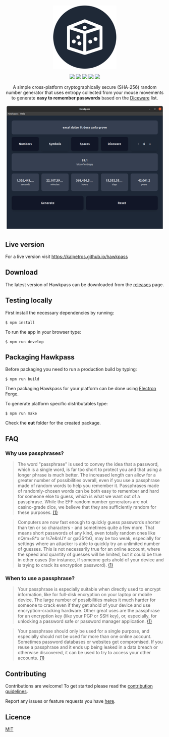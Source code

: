 <p align="center">
  <img height="200px" src="icon.png"/>
</p>
<p align="center">
  <img src="https://img.shields.io/travis/com/kalpetros/hawkpass"/>
  <img src="https://img.shields.io/github/license/kalpetros/hawkpass"/>
  <img src="https://img.shields.io/snyk/vulnerabilities/github/kalpetros/hawkpass"/>
  <img src="https://img.shields.io/github/v/release/kalpetros/hawkpass?include_prereleases"/>
  <img src="https://img.shields.io/github/downloads/kalpetros/hawkpass/total"/>
</p>
<p align="center">
A simple cross-platform cryptographically secure (SHA-256) random number generator that uses entropy collected from your mouse movements to generate <b>easy to remember passwords</b> based on the <a href="http://world.std.com/~reinhold/diceware.html">Diceware</a> list.
</p>
<p align="center">
  <img src="hawkpass.png"/>
</p>

## Live version

For a live version visit https://kalpetros.github.io/hawkpass

## Download

The latest version of Hawkpass can be downloaded from the [releases](https://github.com/kalpetros/hawkpass-desktop/releases) page.

## Testing locally

First install the necessary dependencies by running:

```
$ npm install
```

To run the app in your browser type:

```
$ npm run develop
```

## Packaging Hawkpass

Before packaging you need to run a production build by typing:

```
$ npm run build
```

Then packaging Hawkpass for your platform can be done using [Electron Forge](https://www.electronforge.io/).

To generate platform specific distributables type:

```
$ npm run make
```

Check the **out** folder for the created package.

## FAQ

### Why use passphrases?

> The word "passphrase" is used to convey the idea that a password, which is a single word, is far too short to protect you and that using a longer phrase is much better. The increased length can allow for a greater number of possibilities overall, even if you use a passphrase made of random words to help you remember it. Passphrases made of randomly-chosen words can be both easy to remember and hard for someone else to guess, which is what we want out of a passphrase. While the EFF random number generators are not casino-grade dice, we believe that they are sufficiently random for these purposes. [(1)][1]

> Computers are now fast enough to quickly guess passwords shorter than ten or so characters - and sometimes quite a few more. That means short passwords of any kind, even totally random ones like nQ\m=8\*x or !s7e&nUY or gaG5^bG, may be too weak, especially for settings where an attacker is able to quickly try an unlimited number of guesses. This is not necessarily true for an online account, where the speed and quantity of guesses will be limited, but it could be true in other cases (for instance, if someone gets ahold of your device and is trying to crack its encryption password). [(1)][1]

### When to use a passphrase?

> Your passphrase is especially suitable when directly used to encrypt information, like for full-disk encryption on your laptop or mobile device. The large number of possibilities makes it much harder for someone to crack even if they get ahold of your device and use encryption-cracking hardware. Other great uses are the passphrase for an encryption key (like your PGP or SSH key), or, especially, for unlocking a password safe or password manager application. [(1)][1]

> Your passphrase should only be used for a single purpose, and especially should not be used for more than one online account. Sometimes password databases or websites get compromised. If you reuse a passphrase and it ends up being leaked in a data breach or otherwise discovered, it can be used to try to access your other accounts. [(1)][1]

## Contributing

Contributions are welcome! To get started please read the [contribution guidelines](https://github.com/kalpetros/hawkpass-desktop/blob/master/CONTRIBUTING.md).

Report any issues or feature requests you have [here](https://github.com/kalpetros/hawkpass-desktop/issues).

## Licence

[MIT](https://github.com/kalpetros/hawkpass-desktop/blob/master/LICENSE)

[1]: (https://www.eff.org/dice)
